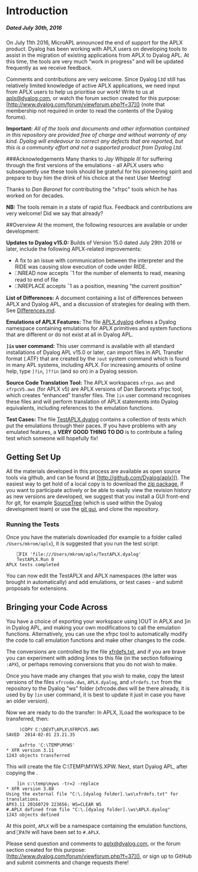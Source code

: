 # Introduction
##### Dated July 30th, 2016
On July 11th 2016, MicroAPL announced the end of support for the APLX product. Dyalog has been working with APLX users on developing tools to assist in the migration of existing applications from APLX to Dyalog APL. At this time, the tools are very much “work in progress” and will be updated frequently as we receive feedback.

Comments and contributions are very welcome. Since Dyalog Ltd still has relatively limited knowledge of active APLX applications, we need input from APLX users to help us prioritise our work! Write to us at [aplx@dyalog.com](mailto:aplx@dyalog.com), or watch the forum section created for this purpose: [http://www.dyalog.com/forum/viewforum.php?f=37]() (note that membership not required in order to read the contents of the Dyalog forums).

**Important:** *All of the tools and documents and other information contained in this repository are provided free of charge and without warranty of any kind. Dyalog will endeavour to correct any defects that are reported, but this is a community effort and not a supported product from Dyalog Ltd.* 

###Acknowledgements
Many thanks to *Jay Whipple III* for suffering through the first versions of the emulations - all APLX users who subsequently use these tools should be grateful for his pioneering spirit and prepare to buy him the drink of his choice at the next User Meeting!

Thanks to *Dan Baronet* for contributing the "xfrpc" tools which he has worked on for decades.

**NB:** The tools remain in a state of rapid flux. Feedback and contributions are very welcome!
 Did we say that already?

##Overview
At the moment, the following resources are available or under development:

**Updates to Dyalog v15.0:** Builds of Version 15.0 dated July 29th 2016 or later, include the following APLX-related improvements:

* A fix to an issue with communication between the interpreter and the RIDE was causing slow execution of code under RIDE.
* ⎕NREAD now accepts ¯1 for the number of elements to read, meaning read to end of file
* ⎕NREPLACE accepts ¯1 as a position, meaning "the current position"

**List of Differences:** A document containing a list of differences between APLX and Dyalog APL, and a discussion of strategies for dealing with them. See [Differences.md]().

**Emulations of APLX Features:** The file [APLX.dyalog]() defines a Dyalog namespace containing emulations for APLX primitives and system functions that are different or do not exist at all in Dyalog APL.

**```]in``` user command:** This user command is available with all standard installations of Dyalog APL v15.0 or later, can import files in APL Transfer format (.ATF) that are created by the ```)out``` system command which is found in many APL systems, including APLX. For increasing amounts of online help, type ```]?in```,  ```]??in``` (and so on) in a Dyalog session.

**Source Code Translation Tool:** The APLX workspaces ```xfrpx.aws``` and ```xfrpcV5.aws``` (for APLX v5) are APLX versions of Dan Baronets xfrpc tool, which creates “enhanced” transfer files. The ```]in``` user command recognises these files and will perform translation of APLX statements into Dyalog equivalents, including references to the emulation functions.

**Test Cases:** The file [TestAPLX.dyalog]() contains a collection of tests which put the emulations through their paces. If you have problems with any emulated features, a **VERY GOOD THING TO DO** is to contribute a failing test which someone will hopefully fix! 

## Getting Set Up
All the materials developed in this process are available as open source tools via github, and can be found at [http://github.com/Dyalog/aplx](). The easiest way to get hold of a local copy is to download the [zip package](https://github.com/Dyalog/aplx/archive/master.zip), if you want to participate actively or be able to easily view the revision history as new versions are developed, we suggest that you install a GUI front-end for git, for example [SourceTree](https://www.sourcetreeapp.com/) (which is used within the Dyalog development team) or use the [git gui](https://git-scm.com/downloads), and clone the repository.

### Running the Tests

Once you have the materials downloaded (for example to a folder called ```/Users/mkrom/aplx```), it is suggested that you run the test script:

        ⎕FIX 'file:///Users/mkrom/aplx/TestAPLX.dyalog'
        TestAPLX.Run 0
    APLX tests completed

You can now edit the TestAPLX and APLX namespaces (the latter was brought in automatically) and add emulations, or test cases - and submit proposals for extensions.

## Bringing your Code Across

You have a choice of exporting your workspace using )OUT in APLX and ]in in Dyalog APL, and making your own modifications to call the emulation functions. Alternatively, you can use the xfrpc tool to automatically modify the code to call emulation functions and make other changes to the code.

The conversions are controlled by the file [xfrdefs.txt](), and if you are brave you can experiment with adding lines to this file (in the section following ```:APX```), or perhaps removing conversions that you do not wish to make.

Once you have made any changes that you wish to make, copy the latest versions of the files ```xfrcode.dws```, ```APLX.dyalog```, and ```xfrdefs.txt``` from the repository to the Dyalog "ws" folder (xfrcode.dws will be there already, it is used by by ```]in``` user command, it is best to update it just in case you have an older version).

Now we are ready to do the transfer: In APLX, )Load the workspace to be transferred, then:

         )COPY C:\DEVT\APLX\XFRPCV5.AWS
    SAVED  2014-02-01 23.21.35
      
         ∆xfrto 'C:\TEMP\MYWS'
    * XFR version 3.11
    1243 objects transferred

This will create the file C:\TEMP\MYWS.XPW. Next, start Dyalog APL, after copying the .

        ]in c:\temp\myws -tr=2 -replace
    * XFR version 3.88
    Using the external file "C:\.[dyalog folder].\ws\xfrdefs.txt" for translations.
    APX3.11 20160729 223656; WS=CLEAR WS
    #.APLX defined from file "C:\.[dyalog folder].\ws\APLX.dyalog"
    1243 objects defined
     
At this point, ```APLX``` will be a namespace containing the emulation functions, and ```⎕PATH``` will have been set to ```#.APLX```.

Please send question and comments to [aplx@dyalog.com](mailto:aplx@dyalog.com), or the forum section created for this purpose: [http://www.dyalog.com/forum/viewforum.php?f=37](), or sign up to GitHub and submit comments and change requests there!